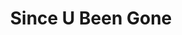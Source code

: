 ---
ee_id: '152'
site: '1'
type: '2'
long_id: 2010-085 Since U Been Gone
url: 2010-085-since-u-been-gone
title: Since U Been Gone
year: '2010'
medium: Case Logic CD binder filled with CDs
commission:
add_credit:
dims: 2 x 12 x 7 inches
pitch: "​CD binder filled with CD’s relating to Kelly Clarkson’s hit single “Since
  U Been Gone”. "
ps:
live_url:
related:
youtube:
imgs: since-u-been-gone-2010-085-full-database-ropac.jpg
subheading:
year2: '2010'
download:
add_credits:
related_code:
layout: things-i-made
---